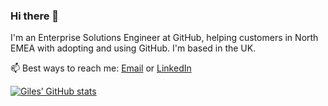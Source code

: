 ### Hi there 👋

I'm an Enterprise Solutions Engineer at GitHub, helping customers in North EMEA with adopting and using GitHub. I'm based in the UK.

📫 Best ways to reach me: [Email](gidavies@github.com) or [LinkedIn](https://www.linkedin.com/in/gilesdavies/)

[![Giles’ GitHub stats](https://github-readme-stats.vercel.app/api?username=gidavies)](https://github.com/gidavies)

<!--
**gidavies/gidavies** is a ✨ _special_ ✨ repository because its `README.md` (this file) appears on your GitHub profile.

Here are some ideas to get you started:

- 🔭 I’m currently working on ...
- 🌱 I’m currently learning ...
- 👯 I’m looking to collaborate on ...
- 🤔 I’m looking for help with ...
- 💬 Ask me about ...
- 📫 How to reach me: ...
- 😄 Pronouns: ...
- ⚡ Fun fact: ...
-->
